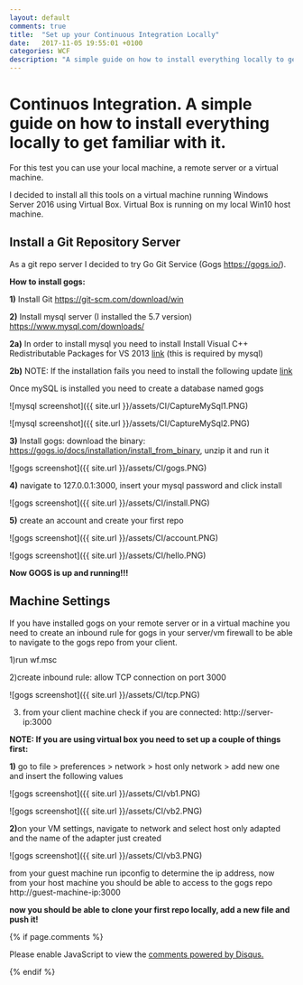```yaml
---
layout: default
comments: true
title:  "Set up your Continuous Integration Locally"
date:   2017-11-05 19:55:01 +0100
categories: WCF
description: "A simple guide on how to install everything locally to get familiar with continuos integration"
---
```

# [](#header-1) Continuos Integration. A simple guide on how to install everything locally to get familiar with it. 

For this test you can use your local machine, a remote server or a virtual machine. 

I decided to install all this tools on a virtual machine running Windows Server 2016 using Virtual Box. Virtual Box is running on my local Win10 host machine.

## [](#header-3) Install a Git Repository Server

As a git repo server I decided to try Go Git Service (Gogs https://gogs.io/). 

<b>How to install gogs:</b>

<b>1)</b> Install Git <a href="https://git-scm.com/download/win">https://git-scm.com/download/win</a>

<b>2)</b> Install mysql server (I installed the 5.7 version) <a href="https://www.mysql.com/downloads/">https://www.mysql.com/downloads/<a>

<b>2a)</b> In order to install mysql you need to install Install Visual C++ Redistributable Packages for VS 2013 <a href="https://www.microsoft.com/en-ie/download/details.aspx?id=40784">link<a> (this is required by mysql)

<b>2b)</b> NOTE: If the installation fails you need to install the following update <a href="https://support.microsoft.com/en-ie/help/3179560/update-for-visual-c-2013-and-visual-c-redistributable-package">link</a>

Once mySQL is installed you need to create a database named gogs

![mysql screenshot]({{ site.url }}/assets/CI/CaptureMySql1.PNG)

![mysql screenshot]({{ site.url }}/assets/CI/CaptureMySql2.PNG)

<b>3)</b> Install gogs: download the binary: <a href="https://gogs.io/docs/installation/install_from_binary">https://gogs.io/docs/installation/install_from_binary</a>, unzip it and run it  

![gogs screenshot]({{ site.url }}/assets/CI/gogs.PNG)

<b>4)</b> navigate to 127.0.0.1:3000, insert your mysql password and click install

![gogs screenshot]({{ site.url }}/assets/CI/install.PNG)

<b>5)</b> create an account and create your first repo

![gogs screenshot]({{ site.url }}/assets/CI/account.PNG)

![gogs screenshot]({{ site.url }}/assets/CI/hello.PNG)

<b>Now GOGS is up and running!!!</b>

## [](#header-3) Machine Settings

If you have installed gogs on your remote server or in a virtual machine you need to create an inbound rule for gogs in your server/vm firewall to be able to navigate to the gogs repo from your client.

1)run wf.msc

2)create inbound rule: allow TCP connection on port 3000

![gogs screenshot]({{ site.url }}/assets/CI/tcp.PNG)

3) from your client machine check if you are connected: http://server-ip:3000

<b> NOTE: If you are using virtual box you need to set up a couple of things first: </b>

<b>1)</b> go to file > preferences > network > host only network > add new one  and insert the following values

![gogs screenshot]({{ site.url }}/assets/CI/vb1.PNG)

![gogs screenshot]({{ site.url }}/assets/CI/vb2.PNG)

<b>2)</b>on your VM settings, navigate to network and select host only adapted and the name of the adapter just created

![gogs screenshot]({{ site.url }}/assets/CI/vb3.PNG)

from your guest machine run ipconfig to determine the ip address, now from your host machine you should be able to access to the gogs repo http://guest-machine-ip:3000

<b>now you should be able to clone your first repo locally, add a new file and push it!</b>

{% if page.comments %}

<div id="disqus_thread"></div>
<script>

/**
*  RECOMMENDED CONFIGURATION VARIABLES: EDIT AND UNCOMMENT THE SECTION BELOW TO INSERT DYNAMIC VALUES FROM YOUR PLATFORM OR CMS.
*  LEARN WHY DEFINING THESE VARIABLES IS IMPORTANT: https://disqus.com/admin/universalcode/#configuration-variables*/

var disqus_config = function () {
this.page.url = 'https://maciti.github.io/c-sharp/2017/11/05/Set-up-your-Continuos-Integration-Locally.html';  // Replace PAGE_URL with your page's canonical URL variable
this.page.identifier = '2017-11-05-Set-up-your-Continuos-Integration-Locally'; // Replace PAGE_IDENTIFIER with your page's unique identifier variable
};

(function() { // DON'T EDIT BELOW THIS LINE
var d = document, s = d.createElement('script');
s.src = 'https://maciti-github-io.disqus.com/embed.js';
s.setAttribute('data-timestamp', +new Date());
(d.head || d.body).appendChild(s);
})();
</script>
<noscript>Please enable JavaScript to view the <a href="https://disqus.com/?ref_noscript">comments powered by Disqus.</a></noscript>
  
{% endif %}
